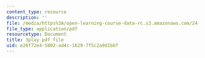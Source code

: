 ```yaml
---
content_type: resource
description: ''
file: /media/https%3A/open-learning-course-data-rc.s3.amazonaws.com/24-908-creole-language-and-caribbean-identities-spring-2017/e26f72e45802ad4c16297f5c2a9d1bbf_8fAGSwTwzxI.pdf
file_type: application/pdf
resourcetype: Document
title: 3play pdf file
uid: e26f72e4-5802-ad4c-1629-7f5c2a9d1bbf
---
```

